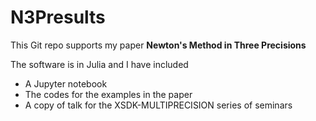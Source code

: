 # N3Presults
This Git repo supports my paper __Newton's Method in Three Precisions__

The software is in Julia and I have included 
  - A Jupyter notebook
  - The codes for the examples in the paper
  - A copy of talk for the XSDK-MULTIPRECISION series of seminars

